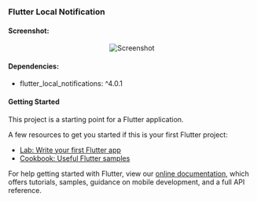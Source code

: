 ### Flutter Local Notification

#### Screenshot:

<p align="center">
<img src="https://i.imgur.com/cRZabUd.jpg" alt="Screenshot">
</p>

#### Dependencies:
* flutter_local_notifications: ^4.0.1


#### Getting Started

This project is a starting point for a Flutter application.

A few resources to get you started if this is your first Flutter project:

- [Lab: Write your first Flutter app](https://flutter.dev/docs/get-started/codelab)
- [Cookbook: Useful Flutter samples](https://flutter.dev/docs/cookbook)

For help getting started with Flutter, view our
[online documentation](https://flutter.dev/docs), which offers tutorials,
samples, guidance on mobile development, and a full API reference.
